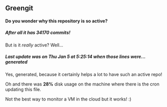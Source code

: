 ## Greengit

#### Do you wonder why this repository is so active?

##### After all it has 34170 commits!

But is it *really* active? Well...

##### Last update was on Thu Jan 5 at 5:25:14 when those lines were... generated

Yes, generated, because it certainly helps a lot to have such an active repo!

Oh and there was **28%** disk usage on the machine
where there is the cron updating this file.

Not the best way to monitor a VM in the cloud but it works! :)

